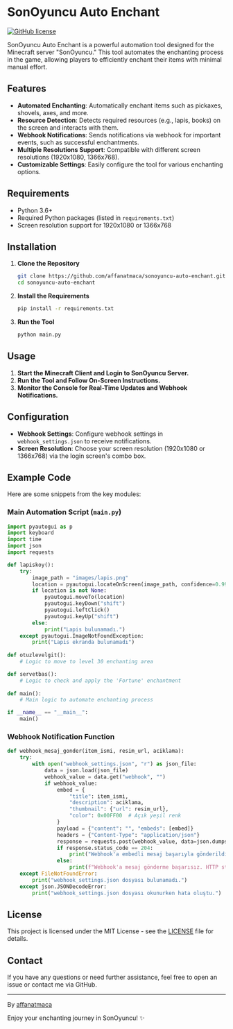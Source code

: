 
# SonOyuncu Auto Enchant

[![GitHub license](https://img.shields.io/github/license/affanatmaca/sonoyuncu-auto-enchant)](https://github.com/affanatmaca/sonoyuncu-auto-enchant/blob/main/LICENSE)

SonOyuncu Auto Enchant is a powerful automation tool designed for the Minecraft server "SonOyuncu." This tool automates the enchanting process in the game, allowing players to efficiently enchant their items with minimal manual effort.

## Features

- **Automated Enchanting**: Automatically enchant items such as pickaxes, shovels, axes, and more.
- **Resource Detection**: Detects required resources (e.g., lapis, books) on the screen and interacts with them.
- **Webhook Notifications**: Sends notifications via webhook for important events, such as successful enchantments.
- **Multiple Resolutions Support**: Compatible with different screen resolutions (1920x1080, 1366x768).
- **Customizable Settings**: Easily configure the tool for various enchanting options.

## Requirements

- Python 3.6+
- Required Python packages (listed in `requirements.txt`)
- Screen resolution support for 1920x1080 or 1366x768

## Installation

1. **Clone the Repository**

   ```bash
   git clone https://github.com/affanatmaca/sonoyuncu-auto-enchant.git
   cd sonoyuncu-auto-enchant
   ```

2. **Install the Requirements**

   ```bash
   pip install -r requirements.txt
   ```

3. **Run the Tool**

   ```bash
   python main.py
   ```

## Usage

1. **Start the Minecraft Client and Login to SonOyuncu Server.**
2. **Run the Tool and Follow On-Screen Instructions.**
3. **Monitor the Console for Real-Time Updates and Webhook Notifications.**

## Configuration

- **Webhook Settings**: Configure webhook settings in `webhook_settings.json` to receive notifications.
- **Screen Resolution**: Choose your screen resolution (1920x1080 or 1366x768) via the login screen's combo box.

## Example Code

Here are some snippets from the key modules:

### Main Automation Script (`main.py`)

```python
import pyautogui as p
import keyboard
import time
import json
import requests

def lapiskoy():
    try:
        image_path = "images/lapis.png"
        location = pyautogui.locateOnScreen(image_path, confidence=0.99)
        if location is not None:
            pyautogui.moveTo(location)
            pyautogui.keyDown("shift")
            pyautogui.leftClick()
            pyautogui.keyUp("shift")
        else:
            print("Lapis bulunamadı.")
    except pyautogui.ImageNotFoundException:
        print("Lapis ekranda bulunamadı")
        
def otuzlevelgit():
    # Logic to move to level 30 enchanting area

def servetbas():
    # Logic to check and apply the 'Fortune' enchantment
    
def main():
    # Main logic to automate enchanting process

if __name__ == "__main__":
    main()
```

### Webhook Notification Function

```python
def webhook_mesaj_gonder(item_ismi, resim_url, aciklama):
    try:
        with open("webhook_settings.json", "r") as json_file:
            data = json.load(json_file)
            webhook_value = data.get("webhook", "")
            if webhook_value:
                embed = {
                    "title": item_ismi,
                    "description": aciklama,
                    "thumbnail": {"url": resim_url},
                    "color": 0x00FF00  # Açık yeşil renk
                }
                payload = {"content": "", "embeds": [embed]}
                headers = {"Content-Type": "application/json"}
                response = requests.post(webhook_value, data=json.dumps(payload), headers=headers)
                if response.status_code == 204:
                    print("Webhook'a embedli mesaj başarıyla gönderildi.")
                else:
                    print(f"Webhook'a mesaj gönderme başarısız. HTTP status code: {response.status_code}")
    except FileNotFoundError:
        print("webhook_settings.json dosyası bulunamadı.")
    except json.JSONDecodeError:
        print("webhook_settings.json dosyası okunurken hata oluştu.")
```

## License

This project is licensed under the MIT License - see the [LICENSE](LICENSE) file for details.

## Contact

If you have any questions or need further assistance, feel free to open an issue or contact me via GitHub.

---

By [affanatmaca](https://github.com/affanatmaca)

Enjoy your enchanting journey in SonOyuncu! ✨
